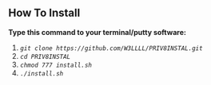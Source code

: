 <!-- HOW TO -->
## How To Install

**Type this command to your terminal/putty software:**

1) _`git clone https://github.com/W3LLLL/PRIV8INSTAL.git`_
2) _`cd PRIV8INSTAL`_
3) _`chmod 777 install.sh`_
4) _`./install.sh`_
